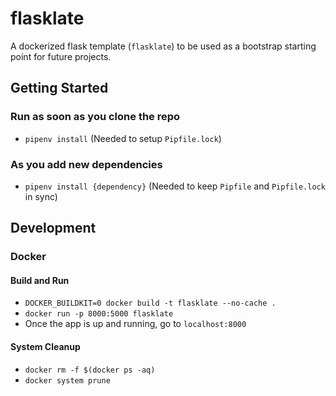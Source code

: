 # flasklate
A dockerized flask template (`flasklate`) to be used as a bootstrap starting point for future projects.

## Getting Started
### Run as soon as you clone the repo
- `pipenv install` (Needed to setup `Pipfile.lock`)

### As you add new dependencies
- `pipenv install {dependency}` (Needed to keep `Pipfile` and `Pipfile.lock` in sync)

## Development
### Docker
#### Build and Run
- `DOCKER_BUILDKIT=0 docker build -t flasklate --no-cache .`
- `docker run -p 8000:5000 flasklate`
- Once the app is up and running, go to `localhost:8000`

#### System Cleanup
- `docker rm -f $(docker ps -aq)`
- `docker system prune`
